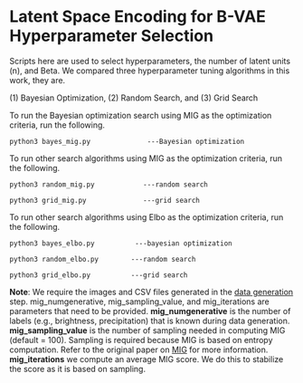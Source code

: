 # Latent Space Encoding for B-VAE Hyperparameter Selection

Scripts here are used to select hyperparameters, the number of latent units (n), and Beta. We compared three hyperparameter tuning algorithms in this work, they are.

(1) Bayesian Optimization, (2) Random Search, and (3) Grid Search

To run the Bayesian optimization search using MIG as the optimization criteria, run the following. 

```
python3 bayes_mig.py              ---Bayesian optimization
```

To run other search algorithms using MIG as the optimization criteria, run the following.

```
python3 random_mig.py            ---random search

python3 grid_mig.py              ---grid search
```

To run other search algorithms using Elbo as the optimization criteria, run the following.

```
python3 bayes_elbo.py          ---bayesian optimization

python3 random_elbo.py        ---random search

python3 grid_elbo.py          ---grid search

```

**Note**: We require the images and CSV files generated in the [data generation](https://github.com/scope-lab-vu/Beta-VAE-OOD-Detector/tree/main/data-generation) step. mig_numgenerative, mig_sampling_value, and mig_iterations are parameters that need to be provided. **mig_numgenerative** is the number of labels (e.g., brightness, precipitation) that is known during data generation. **mig_sampling_value** is the number of sampling needed in computing MIG (default = 100). Sampling is required because MIG is based on entropy computation. Refer to the original paper on [MIG](https://proceedings.neurips.cc/paper/2018/hash/1ee3dfcd8a0645a25a35977997223d22-Abstract.html) for more information. **mig_iterations** we compute an average MIG score. We do this to stabilize the score as it is based on sampling. 
